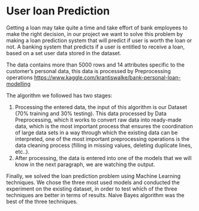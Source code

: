 # User loan Prediction
Getting a loan may take quite a time and take effort of bank employees to make the right decision, in our project we want to solve this problem by making a loan prediction system that will predict if user is worth the loan or not.
A banking system that predicts if a user is entitled to receive a loan, based on a set user data stored in the dataset.


 The data contains more than 5000 rows and 14 attributes specific to the customer’s personal data, this data is processed by Preprocessing operations https://www.kaggle.com/krantiswalke/bank-personal-loan-modelling


The algorithm we followed has two stages:
1.	Processing the entered data, the input of this algorithm is our Dataset (70% training and 30% testing). This data processed by Data Preprocessing, which it works to convert raw data into ready-made data, which is the most important process that ensures the coordination of large data sets in a way through which the existing data can be interpreted, one of the most important preprocessing operations is the data cleaning process (filling in missing values, deleting duplicate lines, etc..).
2.	After processing, the data is entered into one of the models that we will know in the next paragraph, we are watching the output.


Finally, we solved the loan prediction problem using Machine Learning techniques. We chose the three most used models and conducted the experiment on the existing dataset, in order to test which of the three techniques are better in terms of results. Naive Bayes algorithm was the best of the three techniques.
